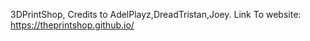 3DPrintShop, Credits to AdelPlayz,DreadTristan,Joey.  Link To website: https://theprintshop.github.io/
